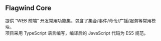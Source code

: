 
## Flagwind Core

提供 “WEB 前端” 开发常用功能集，包含了集合/事件/命令/广播/服务等常用模块。<br/>
项目采用 TypeScript 语言编写，编译后的 JavaScript 代码为 ES5 规范。